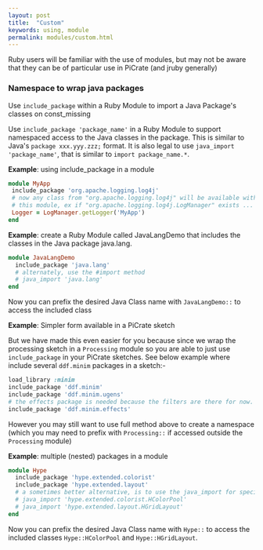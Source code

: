 ```yaml
---
layout: post
title:  "Custom"
keywords: using, module
permalink: modules/custom.html
---
```

Ruby users will be familiar with the use of modules, but may not be aware that they can be of particular use in PiCrate (and jruby generally)

### Namespace to wrap java packages ###

Use `include_package` within a Ruby Module to import a Java Package's classes on const_missing

Use `include_package 'package_name'` in a Ruby Module to support namespaced access to the Java classes in the package. This is similar to Java's `package xxx.yyy.zzz;` format. It is also legal to use `java_import 'package_name'`, that is similar to `import package_name.*`.

__Example__: using include_package in a module
```ruby
module MyApp
 include_package 'org.apache.logging.log4j'
 # now any class from "org.apache.logging.log4j" will be available within
 # this module, ex if "org.apache.logging.log4j.LogManager" exists ...
 Logger = LogManager.getLogger('MyApp')
end
```

__Example__: create a Ruby Module called JavaLangDemo that includes the classes in the Java package java.lang.
```ruby
module JavaLangDemo
  include_package 'java.lang'
  # alternately, use the #import method
  # java_import 'java.lang'
end
```

Now you can prefix the desired Java Class name with `JavaLangDemo::` to access the included class

__Example__: Simpler form available in a PiCrate sketch

But we have made this even easier for you because since we wrap the processing sketch in a `Processing` module so you are able to just use `include_package` in your PiCrate sketches. See below
example where include several `ddf.minim` packages in a sketch:-

```ruby
load_library :minim
include_package 'ddf.minim'
include_package 'ddf.minim.ugens'
# the effects package is needed because the filters are there for now.
include_package 'ddf.minim.effects'
```

However you may still want to use full method above to create a namespace (which you may need to prefix with `Processing::` if accessed outside the `Processing` module)

__Example__: multiple (nested) packages in a module
```ruby
module Hype
  include_package 'hype.extended.colorist'
  include_package 'hype.extended.layout'
  # a sometimes better alternative, is to use the java_import for specific classes
  # java_import 'hype.extended.colorist.HColorPool'
  # java_import 'hype.extended.layout.HGridLayout'
end
```
Now you can prefix the desired Java Class name with `Hype::` to access the included classes `Hype::HColorPool` and `Hype::HGridLayout`.

